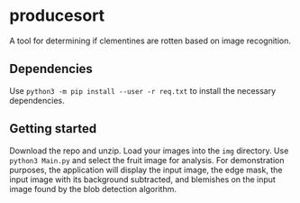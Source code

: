 # producesort

A tool for determining if clementines are rotten based on image recognition.

## Dependencies

Use `python3 -m pip install --user -r req.txt` to install the necessary dependencies.

## Getting started

Download the repo and unzip. Load your images into the `img` directory. Use `python3 Main.py` and select the fruit image for analysis. For demonstration purposes, the application will display the input image, the edge mask, the input image with its background subtracted, and blemishes on the input image found by the blob detection algorithm.
